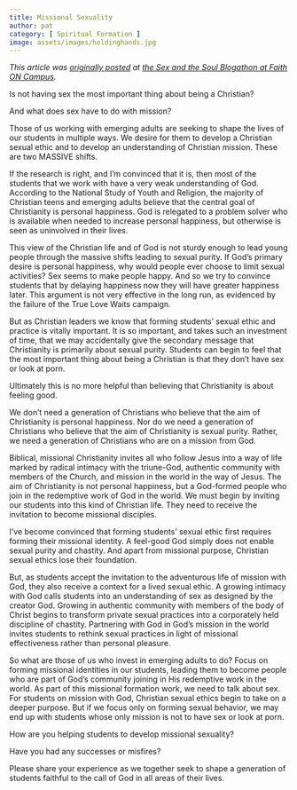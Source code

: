 ```yaml
---
title: Missional Sexuality
author: pat
category: [ Spiritual Formation ]
image: assets/images/holdinghands.jpg
---
```

*This article was [originally posted](http://faithoncampus.com/blog/missional-sexuality/) at [the Sex and the Soul Blogathon at Faith ON Campus](http://faithoncampus.com/archives/blog-a-thons/sex-the-soul/).*

Is not having sex the most important thing about being a Christian?

And what does sex have to do with mission?

Those of us working with emerging adults are seeking to shape the lives of our students in multiple ways. We desire for them to develop a Christian sexual ethic and to develop an understanding of Christian mission. These are two MASSIVE shifts.

If the research is right, and I’m convinced that it is, then most of the students that we work with have a very weak understanding of God. According to the National Study of Youth and Religion, the majority of Christian teens and emerging adults believe that the central goal of Christianity is personal happiness. God is relegated to a problem solver who is available when needed to increase personal happiness, but otherwise is seen as uninvolved in their lives.

This view of the Christian life and of God is not sturdy enough to lead young people through the massive shifts leading to sexual purity. If God’s primary desire is personal happiness, why would people ever choose to limit sexual activities? Sex seems to make people happy. And so we try to convince students that by delaying happiness now they will have greater happiness later. This argument is not very effective in the long run, as evidenced by the failure of the True Love Waits campaign.

But as Christian leaders we know that forming students’ sexual ethic and practice is vitally important. It is so important, and takes such an investment of time, that we may accidentally give the secondary message that Christianity is primarily about sexual purity. Students can begin to feel that the most important thing about being a Christian is that they don’t have sex or look at porn.

Ultimately this is no more helpful than believing that Christianity is about feeling good.

We don’t need a generation of Christians who believe that the aim of Christianity is personal happiness. Nor do we need a generation of Christians who believe that the aim of Christianity is sexual purity. Rather, we need a generation of Christians who are on a mission from God.

Biblical, missional Christianity invites all who follow Jesus into a way of life marked by radical intimacy with the triune-God, authentic community with members of the Church, and mission in the world in the way of Jesus. The aim of Christianity is not personal happiness, but a God-formed people who join in the redemptive work of God in the world. We must begin by inviting our students into this kind of Christian life. They need to receive the invitation to become missional disciples.

I’ve become convinced that forming students’ sexual ethic first requires forming their missional identity. A feel-good God simply does not enable sexual purity and chastity. And apart from missional purpose, Christian sexual ethics lose their foundation.

But, as students accept the invitation to the adventurous life of mission with God, they also receive a context for a lived sexual ethic. A growing intimacy with God calls students into an understanding of sex as designed by the creator God. Growing in authentic community with members of the body of Christ begins to transform private sexual practices into a corporately held discipline of chastity. Partnering with God in God’s mission in the world invites students to rethink sexual practices in light of missional effectiveness rather than personal pleasure.

So what are those of us who invest in emerging adults to do? Focus on forming missional identities in our students, leading them to become people who are part of God’s community joining in His redemptive work in the world. As part of this missional formation work, we need to talk about sex. For students on mission with God, Christian sexual ethics begin to take on a deeper purpose. But if we focus only on forming sexual behavior, we may end up with students whose only mission is not to have sex or look at porn.

How are you helping students to develop missional sexuality?

Have you had any successes or misfires?

Please share your experience as we together seek to shape a generation of students faithful to the call of God in all areas of their lives.
